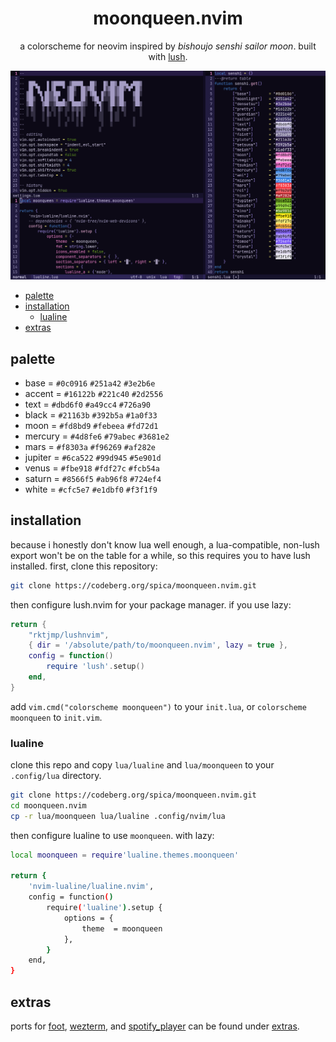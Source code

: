 <div align="center">

# moonqueen.nvim

a colorscheme for neovim inspired by *bishoujo senshi sailor moon*. built with [lush](https://github.com/rktjmp/lush.nvim/).

<img src="assets/grim.png" alt="in the name of the moon" width="960">

</div>

+ [palette](#palette)
+ [installation](#installation)
    + [lualine](#lualine)
+ [extras](#extas)

## palette

+ base = `#0c0916` `#251a42` `#3e2b6e`
+ accent = `#16122b` `#221c40` `#2d2556`
+ text = `#dbd6f0` `#a49cc4` `#726a90`
+ black = `#21163b` `#392b5a` `#1a0f33`
+ moon = `#fd8bd9` `#febeea` `#fd72d1`
+ mercury = `#4d8fe6` `#79abec` `#3681e2`
+ mars = `#f8303a` `#f96269` `#af282e`
+ jupiter = `#6ca522` `#99d945` `#5e901d`
+ venus = `#fbe918` `#fdf27c` `#fcb54a`
+ saturn = `#8566f5` `#ab96f8` `#724ef4`
+ white = `#cfc5e7` `#e1dbf0` `#f3f1f9`

<a name="installation"></a>
## installation

because i honestly don't know lua well enough, a lua-compatible, non-lush export won't be on the table for a while, so this requires you to have lush installed. first, clone this repository:

```bash
git clone https://codeberg.org/spica/moonqueen.nvim.git
```

then configure lush.nvim for your package manager. if you use lazy:

```lua
return {
    "rktjmp/lushnvim",
    { dir = '/absolute/path/to/moonqueen.nvim', lazy = true },
    config = function()
        require 'lush'.setup()
    end,
}
```
add `vim.cmd("colorscheme moonqueen")` to your `init.lua`, or `colorscheme moonqueen` to `init.vim`.

<a name="lualine"></a>
### lualine

clone this repo and copy `lua/lualine` and `lua/moonqueen` to your `.config/lua` directory.

```bash
git clone https://codeberg.org/spica/moonqueen.nvim.git
cd moonqueen.nvim
cp -r lua/moonqueen lua/lualine .config/nvim/lua
```

then configure lualine to use `moonqueen`. with lazy:

```bash
local moonqueen = require'lualine.themes.moonqueen'

return {
    'nvim-lualine/lualine.nvim',
	config = function()
		require('lualine').setup {
			options = {
                theme  = moonqueen
            },
		}
	end,
}
```

<a name="extras"></a>
## extras

ports for [foot](https://codeberg.org/dnkl/foot), [wezterm](https://wezfurlong.org/wezterm/), and [spotify_player](https://github.com/aome510/spotify-player) can be found under <a href="https://codeberg.org/spica/moonqueen.nvim/src/branch/dev/extras">extras</a>.
